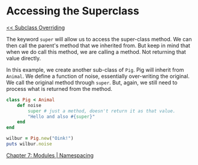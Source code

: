 Accessing the Superclass
========================

[<< Subclass Overriding](https://github.com/KLVTZ/Ruby-Essentials/blob/master/notes/Chapter_06:%20Classes/11.subclass_overriding.md)

The keyword `super` will allow us to access the super-class method. We can then
call the parent's method that we inherited from. But keep in mind that when we
do call this method, we are calling a method. Not returning that value directly. 

In this example, we create another sub-class of `Pig`. Pig will inherit from
`Animal`. We define a function of noise, essentially over-writing the original.
We call the original method through `super`. But, again, we still need to
process what is returned from the method.

```ruby
class Pig < Animal
	def noise
		super # just a method, doesn't return it as that value.
		"Hello and also #{super}"
	end
end

wilbur = Pig.new("Oink!")
puts wilbur.noise
```

[Chapter 7: Modules | Namespacing](https://github.com/KLVTZ/Ruby-Essentials/blob/master/notes/Chapter_07:%20Modules/01.namespacing.md)
